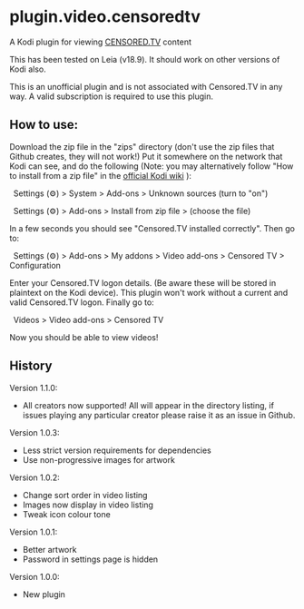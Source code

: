 # plugin.video.censoredtv
A Kodi plugin for viewing [CENSORED.TV](https://censored.tv) content

This has been tested on Leia (v18.9). It should work on other versions of Kodi also.

This is an unofficial plugin and is not associated with Censored.TV in any way. A valid subscription is required to use this plugin.

## How to use:

Download the zip file in the "zips" directory (don't use the zip files that Github
creates, they will not work!) Put it somewhere on the network that Kodi can see,
and do the following (Note: you may alternatively follow "How to install from a zip file" in the [official Kodi wiki](https://kodi.wiki/view/Add-on_manager) ):

&ensp;Settings (&#9881;) > System > Add-ons > Unknown sources (turn to "on")

&ensp;Settings (&#9881;) > Add-ons > Install from zip file > (choose the file)
  
In a few seconds you should see "Censored.TV installed correctly". Then go to:

&ensp;Settings (&#9881;) > Add-ons > My addons > Video add-ons > Censored TV > Configuration
  
Enter your Censored.TV logon details. (Be aware these will be stored in plaintext
on the Kodi device). This plugin won't work without a current and valid Censored.TV
logon. Finally go to:

&ensp;Videos > Video add-ons > Censored TV

Now you should be able to view videos!

## History

Version 1.1.0:
* All creators now supported! All will appear in the directory listing, if issues playing any particular creator please raise it as an issue in Github.

Version 1.0.3:
* Less strict version requirements for dependencies
* Use non-progressive images for artwork

Version 1.0.2:
* Change sort order in video listing
* Images now display in video listing
* Tweak icon colour tone

Version 1.0.1:
* Better artwork
* Password in settings page is hidden

Version 1.0.0:
* New plugin
